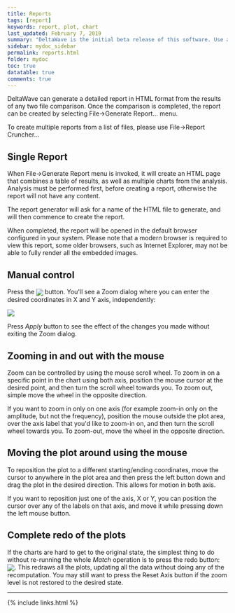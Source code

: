 ```yaml
---
title: Reports 
tags: [report]
keywords: report, plot, chart
last_updated: February 7, 2019
summary: "DeltaWave is the initial beta release of this software. Use at your own risk!"
sidebar: mydoc_sidebar
permalink: reports.html
folder: mydoc
toc: true
datatable: true
comments: true
---
```


DeltaWave can generate a detailed report in HTML format from the results of any two file comparison. Once the comparison is completed, the report can be created by selecting File->Generate Report... menu.

To create multiple reports from a list of files, please use File->Report Cruncher...

## Single Report

When File->Generate Report menu is invoked, it will create an HTML page that combines a table of results, as well as multiple charts from the analysis. Analysis must be performed first, before creating a report, otherwise the report will not have any content.

The report generator will ask for a name of the HTML file to generate, and will then commence to create the report. 

When completed, the report will be opened in the default browser configured in your system. Please note that a modern browser is required to view this report, some older browsers, such as Internet Explorer, may not be able to fully render all the embedded images.

## Manual control

Press the <img src="images/img7.png" style="vertical-align: middle" /> button. You'll see a Zoom dialog where you can enter the desired coordinates in X and Y axis, independently:

<img src="images/img8.png" style="vertical-align: middle" />

Press *Apply* button to see the effect of the changes you made without exiting the Zoom dialog.

## Zooming in and out with the mouse

Zoom can be controlled by using the mouse scroll wheel. To zoom in on a specific point in the chart using both axis, position the mouse cursor at the desired point, and then turn the scroll wheel towards you. To zoom out, simple move the wheel in the opposite direction.

If you want to zoom in only on one axis (for example zoom-in only on the amplitude, but not the frequency), position the mouse outside the plot area, over the axis label that you'd like to zoom-in on, and then turn the scroll wheel towards you. To zoom-out, move the wheel in the opposite direction.

## Moving the plot around using the mouse

To reposition the plot to a different starting/ending coordinates, move the cursor to anywhere in the plot area and then press the left button down and drag the plot in the desired direction. This allows for motion in both axis.

If you want to reposition just one of the axis, X or Y, you can position the cursor over any of the labels on that axis, and move it while pressing down the left mouse button.

## Complete redo of the plots

If the charts are hard to get to the original state, the simplest thing to do without re-running the whole *Match* operation is to press the redo button: <img src="images/img10.png" style="vertical-align: middle" />. This redraws all the plots, updating all the data without doing any of the recomputation. You may still want to press the Reset Axis button if the zoom level is not restored to the desired state.

___
{% include links.html %}
